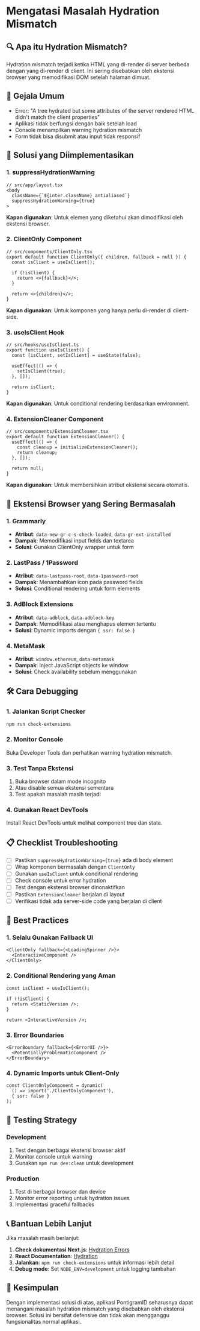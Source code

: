 # Mengatasi Masalah Hydration Mismatch

## 🔍 Apa itu Hydration Mismatch?

Hydration mismatch terjadi ketika HTML yang di-render di server berbeda dengan yang di-render di client. Ini sering disebabkan oleh ekstensi browser yang memodifikasi DOM setelah halaman dimuat.

## 🚨 Gejala Umum

- Error: "A tree hydrated but some attributes of the server rendered HTML didn't match the client properties"
- Aplikasi tidak berfungsi dengan baik setelah load
- Console menampilkan warning hydration mismatch
- Form tidak bisa disubmit atau input tidak responsif

## 🔧 Solusi yang Diimplementasikan

### 1. suppressHydrationWarning

```tsx
// src/app/layout.tsx
<body 
  className={`${inter.className} antialiased`}
  suppressHydrationWarning={true}
>
```

**Kapan digunakan**: Untuk elemen yang diketahui akan dimodifikasi oleh ekstensi browser.

### 2. ClientOnly Component

```tsx
// src/components/ClientOnly.tsx
export default function ClientOnly({ children, fallback = null }) {
  const isClient = useIsClient();
  
  if (!isClient) {
    return <>{fallback}</>;
  }
  
  return <>{children}</>;
}
```

**Kapan digunakan**: Untuk komponen yang hanya perlu di-render di client-side.

### 3. useIsClient Hook

```tsx
// src/hooks/useIsClient.ts
export function useIsClient() {
  const [isClient, setIsClient] = useState(false);
  
  useEffect(() => {
    setIsClient(true);
  }, []);
  
  return isClient;
}
```

**Kapan digunakan**: Untuk conditional rendering berdasarkan environment.

### 4. ExtensionCleaner Component

```tsx
// src/components/ExtensionCleaner.tsx
export default function ExtensionCleaner() {
  useEffect(() => {
    const cleanup = initializeExtensionCleaner();
    return cleanup;
  }, []);
  
  return null;
}
```

**Kapan digunakan**: Untuk membersihkan atribut ekstensi secara otomatis.

## 🎯 Ekstensi Browser yang Sering Bermasalah

### 1. Grammarly
- **Atribut**: `data-new-gr-c-s-check-loaded`, `data-gr-ext-installed`
- **Dampak**: Memodifikasi input fields dan textarea
- **Solusi**: Gunakan ClientOnly wrapper untuk form

### 2. LastPass / 1Password
- **Atribut**: `data-lastpass-root`, `data-1password-root`
- **Dampak**: Menambahkan icon pada password fields
- **Solusi**: Conditional rendering untuk form elements

### 3. AdBlock Extensions
- **Atribut**: `data-adblock`, `data-adblock-key`
- **Dampak**: Memodifikasi atau menghapus elemen tertentu
- **Solusi**: Dynamic imports dengan `{ ssr: false }`

### 4. MetaMask
- **Atribut**: `window.ethereum`, `data-metamask`
- **Dampak**: Inject JavaScript objects ke window
- **Solusi**: Check availability sebelum menggunakan

## 🛠️ Cara Debugging

### 1. Jalankan Script Checker
```bash
npm run check-extensions
```

### 2. Monitor Console
Buka Developer Tools dan perhatikan warning hydration mismatch.

### 3. Test Tanpa Ekstensi
1. Buka browser dalam mode incognito
2. Atau disable semua ekstensi sementara
3. Test apakah masalah masih terjadi

### 4. Gunakan React DevTools
Install React DevTools untuk melihat component tree dan state.

## 📋 Checklist Troubleshooting

- [ ] Pastikan `suppressHydrationWarning={true}` ada di body element
- [ ] Wrap komponen bermasalah dengan `ClientOnly`
- [ ] Gunakan `useIsClient` untuk conditional rendering
- [ ] Check console untuk error hydration
- [ ] Test dengan ekstensi browser dinonaktifkan
- [ ] Pastikan `ExtensionCleaner` berjalan di layout
- [ ] Verifikasi tidak ada server-side code yang berjalan di client

## 🚀 Best Practices

### 1. Selalu Gunakan Fallback UI
```tsx
<ClientOnly fallback={<LoadingSpinner />}>
  <InteractiveComponent />
</ClientOnly>
```

### 2. Conditional Rendering yang Aman
```tsx
const isClient = useIsClient();

if (!isClient) {
  return <StaticVersion />;
}

return <InteractiveVersion />;
```

### 3. Error Boundaries
```tsx
<ErrorBoundary fallback={<ErrorUI />}>
  <PotentiallyProblematicComponent />
</ErrorBoundary>
```

### 4. Dynamic Imports untuk Client-Only
```tsx
const ClientOnlyComponent = dynamic(
  () => import('./ClientOnlyComponent'),
  { ssr: false }
);
```

## 🔄 Testing Strategy

### Development
1. Test dengan berbagai ekstensi browser aktif
2. Monitor console untuk warning
3. Gunakan `npm run dev:clean` untuk development

### Production
1. Test di berbagai browser dan device
2. Monitor error reporting untuk hydration issues
3. Implementasi graceful fallbacks

## 📞 Bantuan Lebih Lanjut

Jika masalah masih berlanjut:

1. **Check dokumentasi Next.js**: [Hydration Errors](https://nextjs.org/docs/messages/react-hydration-error)
2. **React Documentation**: [Hydration](https://react.dev/reference/react-dom/client/hydrateRoot)
3. **Jalankan**: `npm run check-extensions` untuk informasi lebih detail
4. **Debug mode**: Set `NODE_ENV=development` untuk logging tambahan

## 🎉 Kesimpulan

Dengan implementasi solusi di atas, aplikasi PontigramID seharusnya dapat menangani masalah hydration mismatch yang disebabkan oleh ekstensi browser. Solusi ini bersifat defensive dan tidak akan mengganggu fungsionalitas normal aplikasi.
